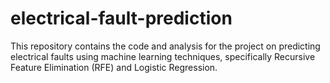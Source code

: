 # electrical-fault-prediction
This repository contains the code and analysis for the project on predicting electrical faults using machine learning techniques, specifically Recursive Feature Elimination (RFE) and Logistic Regression. 
